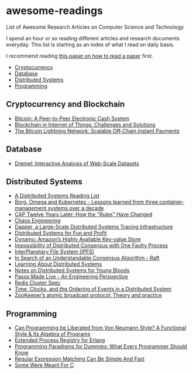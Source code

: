 # awesome-readings
List of Awesome Research Articles on Computer Science and Technology

I spend an hour or so reading different articles and research documents everyday. This list is starting as an index of what I read on daily basis.

I recommend reading [this paper on how to read a paper](https://www.albany.edu/spatial/WebsiteFiles/ResearchAdvices/how-to-read-a-paper.pdf) first.

- [Cryptocurrency](#cryptocurrency-and-blockchain)
- [Database](#database)
- [Distributed Systems](#distributed-systems)
- [Programming](#programming)

## Cryptocurrency and Blockchain

- [Bitcoin: A Peer-to-Peer Electronic Cash System](https://bitcoin.org/bitcoin.pdf)
- [Blockchain in Internet of Things: Challenges and Solutions](https://arxiv.org/ftp/arxiv/papers/1608/1608.05187.pdf)
- [The Bitcoin Lightning Network: Scalable Off-Chain Instant Payments](https://lightning.network/lightning-network-paper.pdf)

## Database

- [Dremel: Interactive Analysis of Web-Scale Datasets](https://static.googleusercontent.com/media/research.google.com/en//pubs/archive/36632.pdf)

## Distributed Systems

- [A Distributed Systems Reading List](https://dancres.github.io/Pages/)
- [Borg, Omega and Kubernetes - Lessons learned from three container-management systems over a decade](http://queue.acm.org/detail.cfm?id=2898444)
- [CAP Twelve Years Later: How the "Rules" Have Changed](https://www.infoq.com/articles/cap-twelve-years-later-how-the-rules-have-changed)
- [Chaos Engineering](http://www.oreilly.com/webops-perf/free/files/chaos-engineering.pdf)
- [Dapper, a Large-Scale Distributed Systems Tracing Infrastructure](https://static.googleusercontent.com/media/research.google.com/en//pubs/archive/36356.pdf)
- [Distributed Systems for Fun and Profit](http://book.mixu.net/distsys/single-page.html)
- [Dynamo: Amazon’s Highly Available Key-value Store](http://www.allthingsdistributed.com/files/amazon-dynamo-sosp2007.pdf)
- [Impossibility of Distributed Consensus with One Faulty Process](http://macs.citadel.edu/rudolphg/csci604/ImpossibilityofConsensus.pdf)
- [InterPlanetary File System (IPFS)](https://github.com/ipfs/papers/raw/master/ipfs-cap2pfs/ipfs-p2p-file-system.pdf)
- [In Search of an Understandable Consensus Algorithm - Raft](https://www.usenix.org/system/files/conference/atc14/atc14-paper-ongaro.pdf)
- [Learning About Distributed Systems](http://alvaro-videla.com/2015/12/learning-about-distributed-systems.html)
- [Notes on Distributed Systems for Young Bloods](https://www.somethingsimilar.com/2013/01/14/notes-on-distributed-systems-for-young-bloods/)
- [Paxos Made Live - An Engineering Perspective](https://www.cs.utexas.edu/users/lorenzo/corsi/cs380d/papers/paper2-1.pdf)
- [Redis Cluster Spec](https://redis.io/topics/cluster-spec)
- [Time, Clocks, and the Ordering of Events in a Distributed System](http://lamport.azurewebsites.net/pubs/time-clocks.pdf)
- [ZooKeeper’s atomic broadcast protocol: Theory and practice](http://www.tcs.hut.fi/Studies/T-79.5001/reports/2012-deSouzaMedeiros.pdf)

## Programming

- [Can Programming be Liberated from Von Neumann Style? A Functional Style & Its Algebra of Programs](https://www.cs.ucf.edu/~dcm/Teaching/COT4810-Fall%202012/Literature/Backus.pdf)
- [Extended Process Registry for Erlang](https://github.com/uwiger/gproc/blob/uw-change-license/doc/erlang07-wiger.pdf)
- [Programming Paradigms for Dummies: What Every Programmer Should Know](https://www.info.ucl.ac.be/~pvr/VanRoyChapter.pdf)
- [Regular Expression Matching Can Be Simple And Fast](https://swtch.com/~rsc/regexp/regexp1.html)
- [Some Were Meant For C](https://www.cl.cam.ac.uk/~srk31/research/papers/kell17some-preprint.pdf)
